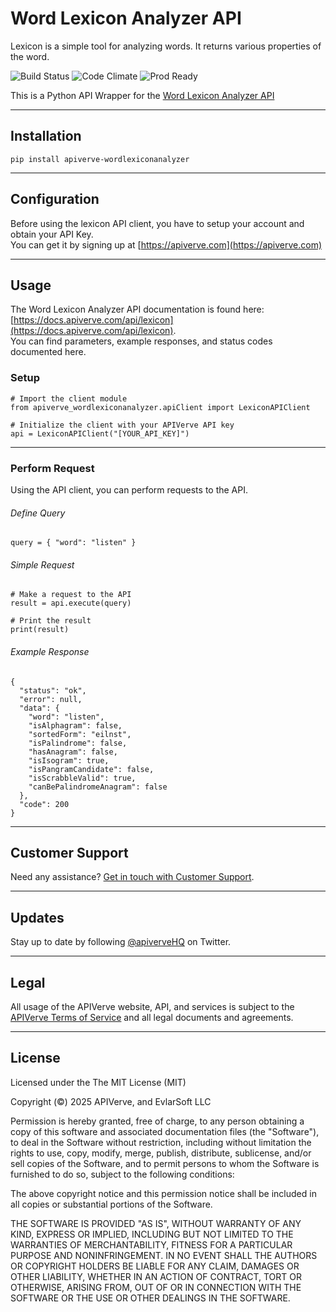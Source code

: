 Word Lexicon Analyzer API
============

Lexicon is a simple tool for analyzing words. It returns various properties of the word.

![Build Status](https://img.shields.io/badge/build-passing-green)
![Code Climate](https://img.shields.io/badge/maintainability-B-purple)
![Prod Ready](https://img.shields.io/badge/production-ready-blue)

This is a Python API Wrapper for the [Word Lexicon Analyzer API](https://apiverve.com/marketplace/api/lexicon)

---

## Installation
	pip install apiverve-wordlexiconanalyzer

---

## Configuration

Before using the lexicon API client, you have to setup your account and obtain your API Key.  
You can get it by signing up at [https://apiverve.com](https://apiverve.com)

---

## Usage

The Word Lexicon Analyzer API documentation is found here: [https://docs.apiverve.com/api/lexicon](https://docs.apiverve.com/api/lexicon).  
You can find parameters, example responses, and status codes documented here.

### Setup

```
# Import the client module
from apiverve_wordlexiconanalyzer.apiClient import LexiconAPIClient

# Initialize the client with your APIVerve API key
api = LexiconAPIClient("[YOUR_API_KEY]")
```

---


### Perform Request
Using the API client, you can perform requests to the API.

###### Define Query

```
query = { "word": "listen" }
```

###### Simple Request

```
# Make a request to the API
result = api.execute(query)

# Print the result
print(result)
```

###### Example Response

```
{
  "status": "ok",
  "error": null,
  "data": {
    "word": "listen",
    "isAlphagram": false,
    "sortedForm": "eilnst",
    "isPalindrome": false,
    "hasAnagram": false,
    "isIsogram": true,
    "isPangramCandidate": false,
    "isScrabbleValid": true,
    "canBePalindromeAnagram": false
  },
  "code": 200
}
```

---

## Customer Support

Need any assistance? [Get in touch with Customer Support](https://apiverve.com/contact).

---

## Updates
Stay up to date by following [@apiverveHQ](https://twitter.com/apiverveHQ) on Twitter.

---

## Legal

All usage of the APIVerve website, API, and services is subject to the [APIVerve Terms of Service](https://apiverve.com/terms) and all legal documents and agreements.

---

## License
Licensed under the The MIT License (MIT)

Copyright (&copy;) 2025 APIVerve, and EvlarSoft LLC

Permission is hereby granted, free of charge, to any person obtaining a copy of this software and associated documentation files (the "Software"), to deal in the Software without restriction, including without limitation the rights to use, copy, modify, merge, publish, distribute, sublicense, and/or sell copies of the Software, and to permit persons to whom the Software is furnished to do so, subject to the following conditions:

The above copyright notice and this permission notice shall be included in all copies or substantial portions of the Software.

THE SOFTWARE IS PROVIDED "AS IS", WITHOUT WARRANTY OF ANY KIND, EXPRESS OR IMPLIED, INCLUDING BUT NOT LIMITED TO THE WARRANTIES OF MERCHANTABILITY, FITNESS FOR A PARTICULAR PURPOSE AND NONINFRINGEMENT. IN NO EVENT SHALL THE AUTHORS OR COPYRIGHT HOLDERS BE LIABLE FOR ANY CLAIM, DAMAGES OR OTHER LIABILITY, WHETHER IN AN ACTION OF CONTRACT, TORT OR OTHERWISE, ARISING FROM, OUT OF OR IN CONNECTION WITH THE SOFTWARE OR THE USE OR OTHER DEALINGS IN THE SOFTWARE.